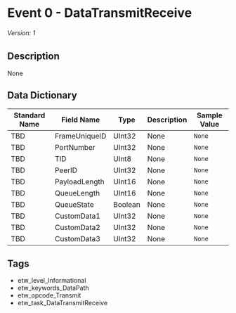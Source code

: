 # Event 0 - DataTransmitReceive
###### Version: 1

## Description
None

## Data Dictionary
|Standard Name|Field Name|Type|Description|Sample Value|
|---|---|---|---|---|
|TBD|FrameUniqueID|UInt32|None|`None`|
|TBD|PortNumber|UInt32|None|`None`|
|TBD|TID|UInt8|None|`None`|
|TBD|PeerID|UInt32|None|`None`|
|TBD|PayloadLength|UInt16|None|`None`|
|TBD|QueueLength|UInt16|None|`None`|
|TBD|QueueState|Boolean|None|`None`|
|TBD|CustomData1|UInt32|None|`None`|
|TBD|CustomData2|UInt32|None|`None`|
|TBD|CustomData3|UInt32|None|`None`|

## Tags
* etw_level_Informational
* etw_keywords_DataPath
* etw_opcode_Transmit
* etw_task_DataTransmitReceive
